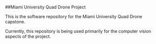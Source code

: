##Miami University Quad Drone Project

This is the software repository for the Miami University Quad Drone capstone.

Currently, this repository is being used primarily for the computer vision aspects of the
project. 